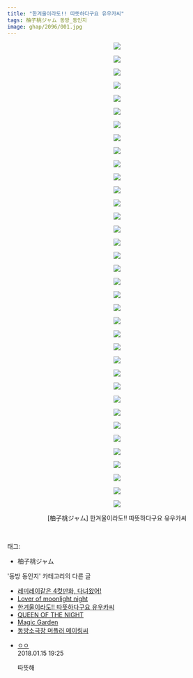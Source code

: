 ```yaml
---
title: "한겨울이라도!! 따뜻하다구요 유우카씨"
tags: 柚子桃ジャム 동방_동인지
image: ghap/2096/001.jpg
---
```

<div class="article">
<p style="text-align: center; clear: none; float: none;"><img src="{{ site.nasurl }}/ghap/2096/001.jpg"/></p>
<p style="text-align: center; clear: none; float: none;"><img src="{{ site.nasurl }}/ghap/2096/002.jpg"/></p>
<p style="text-align: center; clear: none; float: none;"><img src="{{ site.nasurl }}/ghap/2096/003.jpg"/></p>
<p style="text-align: center; clear: none; float: none;"><img src="{{ site.nasurl }}/ghap/2096/004.jpg"/></p>
<p style="text-align: center; clear: none; float: none;"><img src="{{ site.nasurl }}/ghap/2096/005.jpg"/></p>
<p style="text-align: center; clear: none; float: none;"><img src="{{ site.nasurl }}/ghap/2096/006.jpg"/></p>
<p style="text-align: center; clear: none; float: none;"><img src="{{ site.nasurl }}/ghap/2096/007.jpg"/></p>
<p style="text-align: center; clear: none; float: none;"><img src="{{ site.nasurl }}/ghap/2096/008.jpg"/></p>
<p style="text-align: center; clear: none; float: none;"><img src="{{ site.nasurl }}/ghap/2096/009.jpg"/></p>
<p style="text-align: center; clear: none; float: none;"><img src="{{ site.nasurl }}/ghap/2096/010.jpg"/></p>
<p style="text-align: center; clear: none; float: none;"><img src="{{ site.nasurl }}/ghap/2096/011.jpg"/></p>
<p style="text-align: center; clear: none; float: none;"><img src="{{ site.nasurl }}/ghap/2096/012.jpg"/></p>
<p style="text-align: center; clear: none; float: none;"><img src="{{ site.nasurl }}/ghap/2096/013.jpg"/></p>
<p style="text-align: center; clear: none; float: none;"><img src="{{ site.nasurl }}/ghap/2096/014.jpg"/></p>
<p style="text-align: center; clear: none; float: none;"><img src="{{ site.nasurl }}/ghap/2096/015.jpg"/></p>
<p style="text-align: center; clear: none; float: none;"><img src="{{ site.nasurl }}/ghap/2096/016.jpg"/></p>
<p style="text-align: center; clear: none; float: none;"><img src="{{ site.nasurl }}/ghap/2096/017.jpg"/></p>
<p style="text-align: center; clear: none; float: none;"><img src="{{ site.nasurl }}/ghap/2096/018.jpg"/></p>
<p style="text-align: center; clear: none; float: none;"><img src="{{ site.nasurl }}/ghap/2096/019.jpg"/></p>
<p style="text-align: center; clear: none; float: none;"><img src="{{ site.nasurl }}/ghap/2096/020.jpg"/></p>
<p style="text-align: center; clear: none; float: none;"><img src="{{ site.nasurl }}/ghap/2096/021.jpg"/></p>
<p style="text-align: center; clear: none; float: none;"><img src="{{ site.nasurl }}/ghap/2096/022.jpg"/></p>
<p style="text-align: center; clear: none; float: none;"><img src="{{ site.nasurl }}/ghap/2096/023.jpg"/></p>
<p style="text-align: center; clear: none; float: none;"><img src="{{ site.nasurl }}/ghap/2096/024.jpg"/></p>
<p style="text-align: center; clear: none; float: none;"><img src="{{ site.nasurl }}/ghap/2096/025.jpg"/></p>
<p style="text-align: center; clear: none; float: none;"><img src="{{ site.nasurl }}/ghap/2096/026.jpg"/></p>
<p style="text-align: center; clear: none; float: none;"><img src="{{ site.nasurl }}/ghap/2096/027.jpg"/></p>
<p style="text-align: center; clear: none; float: none;"><img src="{{ site.nasurl }}/ghap/2096/028.jpg"/></p>
<p style="text-align: center; clear: none; float: none;"><img src="{{ site.nasurl }}/ghap/2096/029.jpg"/></p>
<p style="text-align: center; clear: none; float: none;"><img src="{{ site.nasurl }}/ghap/2096/030.jpg"/></p>
<p style="text-align: center; clear: none; float: none;"><img src="{{ site.nasurl }}/ghap/2096/031.jpg"/></p>
<p style="text-align: center; clear: none; float: none;"><img src="{{ site.nasurl }}/ghap/2096/032.jpg"/></p>
<p style="text-align: center; clear: none; float: none;"><img src="{{ site.nasurl }}/ghap/2096/033.jpg"/></p>
<p style="text-align: center; clear: none; float: none;"><img src="{{ site.nasurl }}/ghap/2096/034.jpg"/></p>
<p style="text-align: center; clear: none; float: none;"><img src="{{ site.nasurl }}/ghap/2096/035.jpg"/></p>
<p style="text-align: center; clear: none; float: none;"><img src="{{ site.nasurl }}/ghap/2096/036.jpg"/></p>
<p style="text-align: center; clear: none; float: none;">[柚子桃ジャム] 한겨울이라도!! 따뜻하다구요 유우카씨</p>
<p><br/></p>
</div><div class="tagTrail">
<p>태그: </p>
<ul>
<li>柚子桃ジャム</li>
</ul>
</div><div class="another">
<p>'동방 동인지' 카테고리의 다른 글</p>
<ul>
<li><a href="/2016-09-11-ghap_2099">레미레이같은 4컷만화, 다녀왔어!</a></li>
<li><a href="/2016-09-10-ghap_2097">Lover of moonlight night</a></li>
<li><a href="/2016-09-10-ghap_2096">한겨울이라도!! 따뜻하다구요 유우카씨</a></li>
<li><a href="/2016-09-10-ghap_2095">QUEEN OF THE NIGHT</a></li>
<li><a href="/2016-09-10-ghap_2094">Magic Garden</a></li>
<li><a href="/2016-09-10-ghap_2093">동방소극장 머플러 메이링씨</a></li>
</ul>
</div><div class="cb_module cb_fluid">
<div class="cb_wrt cb_profile">
<div class="comment">
<ul>
<li class="cb_thumb_off" id="comment15174986">
<div class="cb_comment_area">
<div class="cb_info_area">
<div class="cb_section">
<span class="cb_nick_name"> <a href="http://http:/ㄱㄷ극딧ㅇ7z8au1bh" onclick="return openLinkInNewWindow(this)">ㅇㅇ</a></span>
</div>
<div class="cb_section">
<span class="cb_date">2018.01.15 19:25 </span>
</div>
</div>
<div class="cb_dsc_comment">
<p class="cb_dsc">
											따뜻해
										</p>
</div>
</div></li>
</ul>
</div>
</div><!-- commentList close -->
</div>